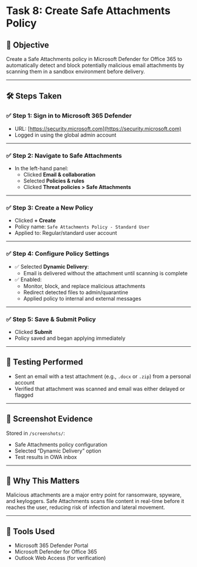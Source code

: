 # Task 8: Create Safe Attachments Policy

## 📎 Objective
Create a Safe Attachments policy in Microsoft Defender for Office 365 to automatically detect and block potentially malicious email attachments by scanning them in a sandbox environment before delivery.

---

## 🛠️ Steps Taken

### ✅ Step 1: Sign in to Microsoft 365 Defender
- URL: [https://security.microsoft.com](https://security.microsoft.com)
- Logged in using the global admin account

---

### ✅ Step 2: Navigate to Safe Attachments
- In the left-hand panel:
  - Clicked **Email & collaboration**
  - Selected **Policies & rules**
  - Clicked **Threat policies > Safe Attachments**

---

### ✅ Step 3: Create a New Policy
- Clicked **+ Create**
- Policy name: `Safe Attachments Policy - Standard User`
- Applied to: Regular/standard user account

---

### ✅ Step 4: Configure Policy Settings
- ✅ Selected **Dynamic Delivery**:
  - Email is delivered without the attachment until scanning is complete
- ✅ Enabled:
  - Monitor, block, and replace malicious attachments
  - Redirect detected files to admin/quarantine
  - Applied policy to internal and external messages

---

### ✅ Step 5: Save & Submit Policy
- Clicked **Submit**
- Policy saved and began applying immediately

---

## 🧪 Testing Performed
- Sent an email with a test attachment (e.g., `.docx` or `.zip`) from a personal account
- Verified that attachment was scanned and email was either delayed or flagged

---

## 📸 Screenshot Evidence
Stored in `/screenshots/`:
- Safe Attachments policy configuration
- Selected “Dynamic Delivery” option
- Test results in OWA inbox

---

## 🔐 Why This Matters
Malicious attachments are a major entry point for ransomware, spyware, and keyloggers. Safe Attachments scans file content in real-time before it reaches the user, reducing risk of infection and lateral movement.

---

## 🔗 Tools Used
- Microsoft 365 Defender Portal  
- Microsoft Defender for Office 365  
- Outlook Web Access (for verification)
